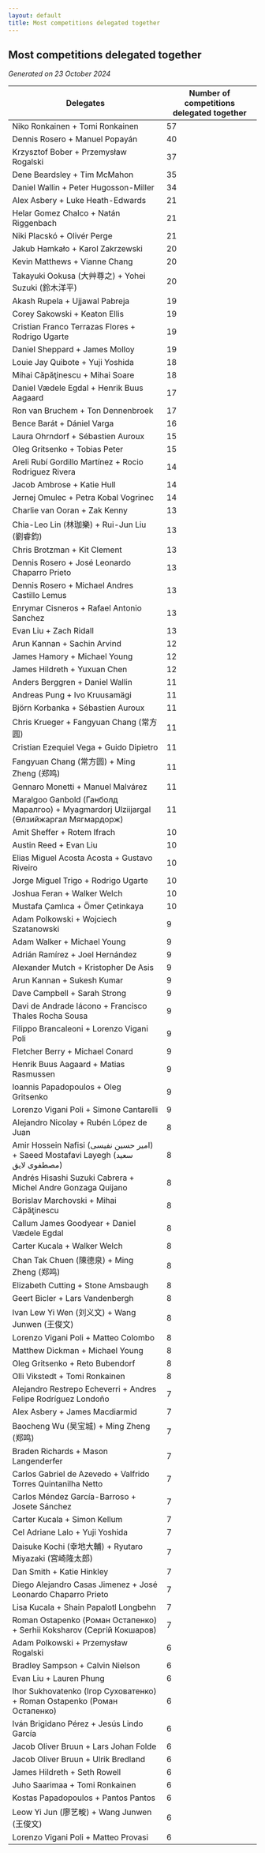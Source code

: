 ```yaml
---
layout: default
title: Most competitions delegated together
---
```

## Most competitions delegated together
*Generated on 23 October 2024*

| Delegates | Number of competitions delegated together |
| --- | --- |
| Niko Ronkainen + Tomi Ronkainen | 57 |
| Dennis Rosero + Manuel Popayán | 40 |
| Krzysztof Bober + Przemysław Rogalski | 37 |
| Dene Beardsley + Tim McMahon | 35 |
| Daniel Wallin + Peter Hugosson-Miller | 34 |
| Alex Asbery + Luke Heath-Edwards | 21 |
| Helar Gomez Chalco + Natán Riggenbach | 21 |
| Niki Placskó + Olivér Perge | 21 |
| Jakub Hamkało + Karol Zakrzewski | 20 |
| Kevin Matthews + Vianne Chang | 20 |
| Takayuki Ookusa (大艸尊之) + Yohei Suzuki (鈴木洋平) | 20 |
| Akash Rupela + Ujjawal Pabreja | 19 |
| Corey Sakowski + Keaton Ellis | 19 |
| Cristian Franco Terrazas Flores + Rodrigo Ugarte | 19 |
| Daniel Sheppard + James Molloy | 19 |
| Louie Jay Quibote + Yuji Yoshida | 18 |
| Mihai Căpăţinescu + Mihai Soare | 18 |
| Daniel Vædele Egdal + Henrik Buus Aagaard | 17 |
| Ron van Bruchem + Ton Dennenbroek | 17 |
| Bence Barát + Dániel Varga | 16 |
| Laura Ohrndorf + Sébastien Auroux | 15 |
| Oleg Gritsenko + Tobias Peter | 15 |
| Areli Rubí Gordillo Martínez + Rocio Rodriguez Rivera | 14 |
| Jacob Ambrose + Katie Hull | 14 |
| Jernej Omulec + Petra Kobal Vogrinec | 14 |
| Charlie van Ooran + Zak Kenny | 13 |
| Chia-Leo Lin (林珈樂) + Rui-Jun Liu (劉睿鈞) | 13 |
| Chris Brotzman + Kit Clement | 13 |
| Dennis Rosero + José Leonardo Chaparro Prieto | 13 |
| Dennis Rosero + Michael Andres Castillo Lemus | 13 |
| Enrymar Cisneros + Rafael Antonio Sanchez | 13 |
| Evan Liu + Zach Ridall | 13 |
| Arun Kannan + Sachin Arvind | 12 |
| James Hamory + Michael Young | 12 |
| James Hildreth + Yuxuan Chen | 12 |
| Anders Berggren + Daniel Wallin | 11 |
| Andreas Pung + Ivo Kruusamägi | 11 |
| Björn Korbanka + Sébastien Auroux | 11 |
| Chris Krueger + Fangyuan Chang (常方圆) | 11 |
| Cristian Ezequiel Vega + Guido Dipietro | 11 |
| Fangyuan Chang (常方圆) + Ming Zheng (郑鸣) | 11 |
| Gennaro Monetti + Manuel Malvárez | 11 |
| Maralgoo Ganbold (Ганболд Маралгоо) + Myagmardorj Ulziijargal (Өлзийжаргал Мягмардорж) | 11 |
| Amit Sheffer + Rotem Ifrach | 10 |
| Austin Reed + Evan Liu | 10 |
| Elias Miguel Acosta Acosta + Gustavo Riveiro | 10 |
| Jorge Miguel Trigo + Rodrigo Ugarte | 10 |
| Joshua Feran + Walker Welch | 10 |
| Mustafa Çamlıca + Ömer Çetinkaya | 10 |
| Adam Polkowski + Wojciech Szatanowski | 9 |
| Adam Walker + Michael Young | 9 |
| Adrián Ramírez + Joel Hernández | 9 |
| Alexander Mutch + Kristopher De Asis | 9 |
| Arun Kannan + Sukesh Kumar | 9 |
| Dave Campbell + Sarah Strong | 9 |
| Davi de Andrade Iácono + Francisco Thales Rocha Sousa | 9 |
| Filippo Brancaleoni + Lorenzo Vigani Poli | 9 |
| Fletcher Berry + Michael Conard | 9 |
| Henrik Buus Aagaard + Matias Rasmussen | 9 |
| Ioannis Papadopoulos + Oleg Gritsenko | 9 |
| Lorenzo Vigani Poli + Simone Cantarelli | 9 |
| Alejandro Nicolay + Rubén López de Juan | 8 |
| Amir Hossein Nafisi (امیر حسین نفیسی) + Saeed Mostafavi Layegh (سعید مصطفوی لایق) | 8 |
| Andrés Hisashi Suzuki Cabrera + Michel Andre Gonzaga Quijano | 8 |
| Borislav Marchovski + Mihai Căpăţinescu | 8 |
| Callum James Goodyear + Daniel Vædele Egdal | 8 |
| Carter Kucala + Walker Welch | 8 |
| Chan Tak Chuen (陳德泉) + Ming Zheng (郑鸣) | 8 |
| Elizabeth Cutting + Stone Amsbaugh | 8 |
| Geert Bicler + Lars Vandenbergh | 8 |
| Ivan Lew Yi Wen (刘义文) + Wang Junwen (王俊文) | 8 |
| Lorenzo Vigani Poli + Matteo Colombo | 8 |
| Matthew Dickman + Michael Young | 8 |
| Oleg Gritsenko + Reto Bubendorf | 8 |
| Olli Vikstedt + Tomi Ronkainen | 8 |
| Alejandro Restrepo Echeverri + Andres Felipe Rodríguez Londoño | 7 |
| Alex Asbery + James Macdiarmid | 7 |
| Baocheng Wu (吴宝城) + Ming Zheng (郑鸣) | 7 |
| Braden Richards + Mason Langenderfer | 7 |
| Carlos Gabriel de Azevedo + Valfrido Torres Quintanilha Netto | 7 |
| Carlos Méndez García-Barroso + Josete Sánchez | 7 |
| Carter Kucala + Simon Kellum | 7 |
| Cel Adriane Lalo + Yuji Yoshida | 7 |
| Daisuke Kochi (幸地大輔) + Ryutaro Miyazaki (宮崎隆太郎) | 7 |
| Dan Smith + Katie Hinkley | 7 |
| Diego Alejandro Casas Jimenez + José Leonardo Chaparro Prieto | 7 |
| Lisa Kucala + Shain Papalotl Longbehn | 7 |
| Roman Ostapenko (Роман Остапенко) + Serhii Koksharov (Сергій Кокшаров) | 7 |
| Adam Polkowski + Przemysław Rogalski | 6 |
| Bradley Sampson + Calvin Nielson | 6 |
| Evan Liu + Lauren Phung | 6 |
| Ihor Sukhovatenko (Ігор Суховатенко) + Roman Ostapenko (Роман Остапенко) | 6 |
| Iván Brigidano Pérez + Jesús Lindo García | 6 |
| Jacob Oliver Bruun + Lars Johan Folde | 6 |
| Jacob Oliver Bruun + Ulrik Bredland | 6 |
| James Hildreth + Seth Rowell | 6 |
| Juho Saarimaa + Tomi Ronkainen | 6 |
| Kostas Papadopoulos + Pantos Pantos | 6 |
| Leow Yi Jun (廖艺畯) + Wang Junwen (王俊文) | 6 |
| Lorenzo Vigani Poli + Matteo Provasi | 6 |
